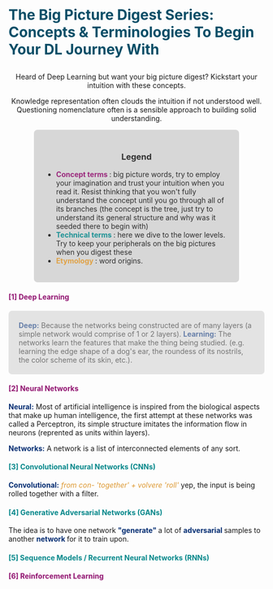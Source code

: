 
# <p style="color:#074e67">The Big Picture Digest Series:  Concepts & Terminologies To Begin Your DL Journey With</p>


<p style="text-align:center"> Heard of Deep Learning but want your big picture digest? Kickstart your intuition with these concepts.
</p>
<p style="text-align:center"> 
Knowledge representation often clouds the intuition if not understood well. Questioning nomenclature often is a sensible approach to building solid understanding. 

</p>


<div style="background-color:lightgray; opacity:0.9; border-radius:7px; padding:20px; margin:0px 50px"  >  


 <h3 style="text-align:center; ">Legend</h3>  


<ul> <li> <b style="color:#90126f"> Concept terms </b>: big picture words, try to employ your imagination and trust your intuition when you read it. Resist thinking that you won't fully understand the concept until you go through all of its branches (the concept is the tree, just try to understand its general structure and why was it seeded there to begin with)
</li> <li>  <b style="color:#05878a"> Technical terms </b>: here we dive to the lower levels. Try to keep your peripherals on the big pictures when you digest these
</li><li>   <b style="color:#dd9933"> Etymology </b>: word origins.
</li> </ul>
</div>


#### <p style="color:#90126f">[1] Deep Learning</p>
<div style="background-color:lightgray; opacity:0.6; border-radius:7px; padding:20px;"  >
<b style="color:#052d72">Deep:</b> Because the networks being constructed are of many layers (a simple network would comprise of 1 or 2 layers).  
<b style="color:#052d72">Learning:</b> The networks learn the features that make the thing being studied. (e.g. learning the edge shape of a dog's ear, the roundess of its nostrils, the color scheme of its skin, etc.).
</div>

#### <b style="color:#90126f">[2] Neural Networks</b>
<b style="color:#052d72">Neural:</b> Most of artificial intelligence is inspired from the biological aspects that make up human intelligence, the first attempt at these networks was called a Perceptron, its simple structure imitates the information flow in neurons (reprented as units within layers).

<b style="color:#052d72"> Networks:</b> A network is a list of interconnected elements of any sort.

#### <b style="color:#05878a">[3] Convolutional Neural Networks (CNNs)</b>
<b style="color:#052d72">Convolutional:</b> <i style="color:#dd9933">from con- 'together' + volvere 'roll' </i> yep, the input is being rolled together with a filter.


#### <b style="color:#05878a">[4] Generative Adversarial Networks (GANs)</b>
The idea is to have one network <b style="color:#052d72">  "generate" </b> a lot of <b style="color:#052d72"> adversarial </b> samples to another <b style="color:#052d72"> network </b>for it to train upon.

 

#### <b style="color:#05878a">[5] Sequence Models / Recurrent Neural Networks (RNNs)</b>



#### <b style="color:#90126f">[6] Reinforcement Learning</b>


 
